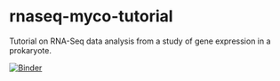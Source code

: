 # rnaseq-myco-tutorial
Tutorial on RNA-Seq data analysis from a study of gene expression in a prokaryote.

[![Binder](http://34.85.253.172/badge_logo.svg)](http://34.85.253.172/v2/gh/MaineINBRE/rnaseq-myco-tutorial/HEAD?filepath=https%3A%2F%2Fgithub.com%2FMaineINBRE%2Frnaseq-myco-tutorial%2Fblob%2Fmain%2Findex.ipynb)
